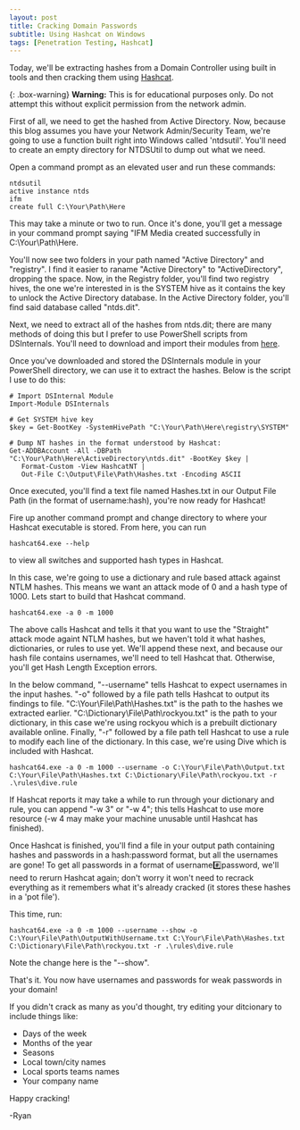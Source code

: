 ```yaml
---
layout: post
title: Cracking Domain Passwords
subtitle: Using Hashcat on Windows
tags: [Penetration Testing, Hashcat]
---
```


Today, we'll be extracting hashes from a Domain Controller using built in tools and then cracking them using [Hashcat](https://hashcat.net/hashcat/).

{: .box-warning}
**Warning:** This is for educational purposes only. Do not attempt this without explicit permission from the network admin.

First of all, we need to get the hashed from Active Directory. Now, because this blog assumes you have your Network Admin/Security Team, we're going to use a function built right into Windows called 'ntdsutil'. You'll need to create an empty directory for NTDSUtil to dump out what we need.

Open a command prompt as an elevated user and run these commands:

~~~
ntdsutil
active instance ntds
ifm
create full C:\Your\Path\Here
~~~

This may take a minute or two to run. Once it's done, you'll get a message in your command prompt saying "IFM Media created successfully in C:\Your\Path\Here.

You'll now see two folders in your path named "Active Directory" and "registry". I find it easier to raname "Active Directory" to "ActiveDirectory", dropping the space. Now, in the Registry folder, you'll find two registry hives, the one we're interested in is the SYSTEM hive as it contains the key to unlock the Active Directory database. In the Active Directory folder, you'll find said database called "ntds.dit".

Next, we need to extract all of the hashes from ntds.dit; there are many methods of doing this but I prefer to use PowerShell scripts from DSInternals. You'll need to download and import their modules from [here](https://www.dsinternals.com/en/downloads/).

Once you've downloaded and stored the DSInternals module in your PowerShell directory, we can use it to extract the hashes. Below is the script I use to do this:

~~~
# Import DSInternal Module
Import-Module DSInternals

# Get SYSTEM hive key
$key = Get-BootKey -SystemHivePath "C:\Your\Path\Here\registry\SYSTEM"

# Dump NT hashes in the format understood by Hashcat:
Get-ADDBAccount -All -DBPath "C:\Your\Path\Here\ActiveDirectory\ntds.dit" -BootKey $key |
   Format-Custom -View HashcatNT |
   Out-File C:\Output\File\Path\Hashes.txt -Encoding ASCII
~~~

Once executed, you'll find a text file named Hashes.txt in our Output File Path (in the format of username:hash), you're now ready for Hashcat!

Fire up another command prompt and change directory to where your Hashcat executable is stored. From here, you can run

~~~
hashcat64.exe --help
~~~

to view all switches and supported hash types in Hashcat.

In this case, we're going to use a dictionary and rule based attack against NTLM hashes. This means we want an attack mode of 0 and a hash type of 1000. Lets start to build that Hashcat command.

~~~
hashcat64.exe -a 0 -m 1000
~~~

The above calls Hashcat and tells it that you want to use the "Straight" attack mode againt NTLM hashes, but we haven't told it what hashes, dictionaries, or rules to use yet. We'll append these next, and because our hash file contains usernames, we'll need to tell Hashcat that. Otherwise, you'll get Hash Length Exception errors.

In the below command, "--username" tells Hashcat to expect usernames in the input hashes. "-o" followed by a file path tells Hashcat to output its findings to file. "C:\Your\File\Path\Hashes.txt" is the path to the hashes we extracted earlier. "C:\Dictionary\File\Path\rockyou.txt" is the path to your dictionary, in this case we're using rockyou which is a prebuilt dictionary available online. Finally, "-r" followed by a file path tell Hashcat to use a rule to modify each line of the dictionary. In this case, we're using Dive which is included with Hashcat.
~~~
hashcat64.exe -a 0 -m 1000 --username -o C:\Your\File\Path\Output.txt C:\Your\File\Path\Hashes.txt C:\Dictionary\File\Path\rockyou.txt -r .\rules\dive.rule
~~~

If Hashcat reports it may take a while to run through your dictionary and rule, you can append "-w 3" or "-w 4"; this tells Hashcat to use more resource (-w 4 may make your machine unusable until Hashcat has finished).

Once Hashcat is finished, you'll find a file in your output path containing hashes and passwords in a hash:password format, but all the usernames are gone! To get all passwords in a format of username:hash:password, we'll need to rerurn Hashcat again; don't worry it won't need to recrack everything as it remembers what it's already cracked (it stores these hashes in a 'pot file').

This time, run:

~~~
hashcat64.exe -a 0 -m 1000 --username --show -o C:\Your\File\Path\OutputWithUsername.txt C:\Your\File\Path\Hashes.txt C:\Dictionary\File\Path\rockyou.txt -r .\rules\dive.rule
~~~

Note the change here is the "--show".

That's it. You now have usernames and passwords for weak passwords in your domain! 

If you didn't crack as many as you'd thought, try editing your ditcionary to include things like:

* Days of the week
* Months of the year
* Seasons
* Local town/city names
* Local sports teams names
* Your company name

Happy cracking!

-Ryan
